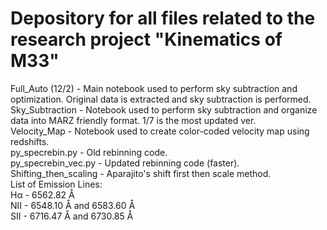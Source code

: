 # Depository for all files related to the research project "Kinematics of M33"
Full_Auto (12/2) - Main notebook used to perform sky subtraction and optimization. Original data is extracted and sky subtraction is performed.\
Sky_Subtraction - Notebook used to perform sky subtraction and organize data into MARZ friendly format. 1/7 is the most updated ver.\
Velocity_Map - Notebook used to create color-coded velocity map using redshifts.\
py_specrebin.py - Old rebinning code.\
py_specrebin_vec.py - Updated rebinning code (faster).\
Shifting_then_scaling - Aparajito's shift first then scale method.\
List of Emission Lines:\
Hα - 6562.82 Å\
NII - 6548.10 Å and 6583.60 Å\
SII - 6716.47 Å and 6730.85 Å
